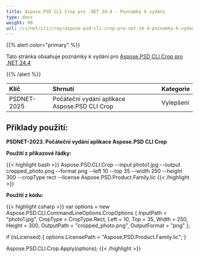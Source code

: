 ```yaml
---
title: Aspose.PSD CLI Crop pro .NET 24.4 - Poznámky k vydání
type: docs
weight: 90
url: /cs/net/cli/crop/aspose-psd-cli-crop-pro-net-24-4-poznamky-k-vydani/
---
```


{{% alert color="primary" %}}

Tato stránka obsahuje poznámky k vydání pro [Aspose.PSD CLI Crop pro .NET 24.4](https://www.nuget.org/packages/Aspose.PSD.CLI.Crop/)

{{% /alert %}}

| **Klíč**     | **Shrnutí**                                         | **Kategorie** |
|:------------|:---------------------------------------------------|:-------------|
| PSDNET-2025 | Počáteční vydání aplikace Aspose.PSD CLI Crop      | Vylepšení    |


## **Příklady použití:**

**PSDNET-2023. Počáteční vydání aplikace Aspose.PSD CLI Crop**

**Použití z příkazové řádky:**

{{< highlight bash >}}
Aspose.PSD.CLI.Crop --input photo1.jpg --output cropped_photo.png --format png --left 10 --top 35 --width 250 --height 300 --cropType rect --license Aspose.PSD.Product.Family.lic
{{< /highlight >}}

**Použití z kódu:**

{{< highlight csharp >}}
var options = new Aspose.PSD.CLI.CommandLineOptions.CropOptions
{
    InputPath = "photo1.jpg",
    CropType = CropType.Rect,
    Left = 10,
    Top = 35,
    Width = 250,
    Height = 300,
    OutputPath = "cropped_photo.png",
    OutputFormat = "png"
};


if (isLicensed)
{
    options.LicensePath = "Aspose.PSD.Product.Family.lic";
}

Aspose.PSD.CLI.Crop.Apply(options);
{{< /highlight >}}
